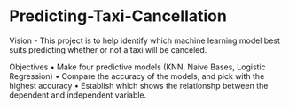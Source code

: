 # Predicting-Taxi-Cancellation

Vision - This project is to help identify which machine learning model best suits predicting whether or not a taxi will be canceled.

Objectives
• Make four predictive models (KNN, Naive Bases, Logistic Regression)
• Compare the accuracy of the models, and pick with the highest accuracy
• Establish which shows the relationshp between the dependent and independent variable.



